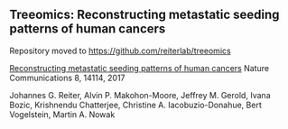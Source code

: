 ## Treeomics: Reconstructing metastatic seeding patterns of human cancers

Repository moved to https://github.com/reiterlab/treeomics

[Reconstructing metastatic seeding patterns of human cancers](https://doi.org/10.1038/ncomms14114) 
Nature Communications 8, 14114, 2017

Johannes G. Reiter, Alvin P. Makohon-Moore, Jeffrey M. Gerold, Ivana Bozic, Krishnendu Chatterjee, Christine A. Iacobuzio-Donahue, Bert Vogelstein, Martin A. Nowak 

